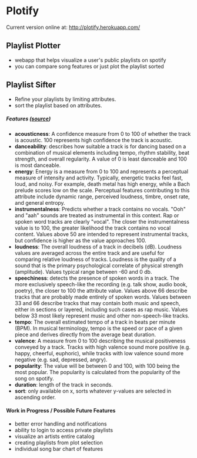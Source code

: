 # Plotify
Current version online at: http://plotify.herokuapp.com/

## Playlist Plotter
- webapp that helps visualize a user's public playlists on spotify
- you can compare song features or just plot the playlist sorted

## Playlist Sifter
- Refine your playlists by limiting attributes.
- sort the playlist based on attributes.

##### Features ([*source*](https://developer.spotify.com/web-api/get-audio-features/))
- **acousticness**: A confidence measure from 0 to 100 of whether the track is acoustic. 100 represents high confidence the track is acoustic.
- **danceability**: describes how suitable a track is for dancing based on a combination of musical elements including tempo, rhythm stability, beat strength, and overall regularity. A value of 0 is least danceable and 100 is most danceable.
- **energy**: Energy is a measure from 0 to 100 and represents a perceptual measure of intensity and activity. Typically, energetic tracks feel fast, loud, and noisy. For example, death metal has high energy, while a Bach prelude scores low on the scale. Perceptual features contributing to this attribute include dynamic range, perceived loudness, timbre, onset rate, and general entropy.
- **instrumentalness**: Predicts whether a track contains no vocals. "Ooh" and "aah" sounds are treated as instrumental in this context. Rap or spoken word tracks are clearly "vocal". The closer the instrumentalness value is to 100, the greater likelihood the track contains no vocal content. Values above 50 are intended to represent instrumental tracks, but confidence is higher as the value approaches 100.
- **loudness**: The overall loudness of a track in decibels (dB). Loudness values are averaged across the entire track and are useful for comparing relative loudness of tracks. Loudness is the quality of a sound that is the primary psychological correlate of physical strength (amplitude). Values typical range between -60 and 0 db.
- **speechiness**: detects the presence of spoken words in a track. The more exclusively speech-like the recording (e.g. talk show, audio book, poetry), the closer to 100 the attribute value. Values above 66 describe tracks that are probably made entirely of spoken words. Values between 33 and 66 describe tracks that may contain both music and speech, either in sections or layered, including such cases as rap music. Values below 33 most likely represent music and other non-speech-like tracks.
- **tempo**: The overall estimated tempo of a track in beats per minute (BPM). In musical terminology, tempo is the speed or pace of a given piece and derives directly from the average beat duration.
- **valence**: A measure from 0 to 100 describing the musical positiveness conveyed by a track. Tracks with high valence sound more positive (e.g. happy, cheerful, euphoric), while tracks with low valence sound more negative (e.g. sad, depressed, angry).
- **popularity**: The value will be between 0 and 100, with 100 being the most popular. The popularity is calculated from the popularity of the song on spotify.
- **duration**: length of the track in seconds.
- **sort**: only available on x, sorts whatever y-values are selected in ascending order.



#### Work in Progress / Possible Future Features
- better error handling and notifications
- ability to login to access private playlists
- visualize an artists entire catalog
- creating playlists from plot selection
- individual song bar chart of features
